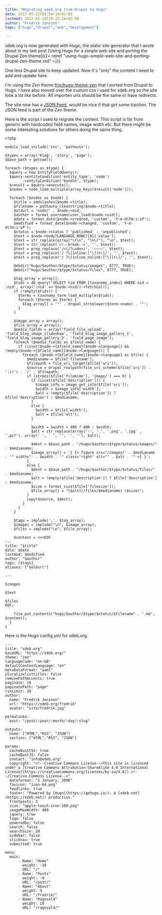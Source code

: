 ```yaml
---
title: "Migrating xdeb.org from Drupal to Hugo"
date: 2017-05-22T08:59:19+02:00
lastmod: 2017-05-28T10:15:16+02:00
author: "Fredrik Jonsson"
tags: ["hugo","drupal","web","development"]

---
```


xdeb.org is now generated with Hugo, the static site generator that I wrote about in my last post [Using Hugo for a simple web site and porting the Drupal Zen theme]({{< relref "using-hugo-simple-web-site-and-porting-drupal-zen-theme.md" >}}).

One less Drupal site to keep updated. Now it's "only" the content I need to add and update here.

I'm using the Zen theme [frjo/hugo-theme-zen](https://github.com/frjo/hugo-theme-zen) that I ported from Drupal to Hugo. I have also moved over the custom css I used for xdeb.org so the site look a lot like before. All importen urls should be the same or have redirects.

The site now has a [JSON Feed](https://jsonfeed.org/), would be nice if that got some traction. The JSON feed is part of the Zen theme.

Here is the script I used to migrate the content. This script is far from generic with hardcoded field names, image width etc. But there might be some interesting solutions for others doing the same thing.

~~~~
<?php

module_load_include('inc', 'pathauto');

$types = array('blog', 'story', 'page');
$base_path = getcwd();

foreach ($types as $type) {
  $query = new EntityFieldQuery();
  $query->entityCondition('entity_type', 'node')
        ->entityCondition('bundle', $type);
  $result = $query->execute();
  $nodes = node_load_multiple(array_keys($result['node']));

  foreach ($nodes as $node) {
    $title = addslashes($node->title);
    $filename = pathauto_cleanstring($node->title);
    $oldurl = 'node/' . $node->nid;
    $author = format_username(user_load($node->uid));
    $date = format_date($node->created, 'custom', 'Y-m-d\TH:i:sP');
    $modified = format_date($node->changed, 'custom', 'Y-m-d\TH:i:sP');
    $status = $node->status ? 'published' : 'unpublished';
    $text = $node->body[LANGUAGE_NONE][0]['value'];
    $text = str_replace(array("\r\n", "\n\r"), "\n", $text);
    $text = str_replace('<!--break-->', '', $text);
    $text = preg_replace('/<\/?code>/', '~~~~', $text);
    $text = preg_replace('/ ?\[inline:[^\]]+\]/', '', $text);
    $text = preg_replace('/ ?\[inline_nolink:[^\]]+\]/', '', $text);

    @mkdir("hugo/$author/$type/$status/images", 0777, TRUE);
    @mkdir("hugo/$author/$type/$status/files", 0777, TRUE);

    $tag_array = array();
    $tids = db_query('SELECT tid FROM {taxonomy_index} WHERE nid = :nid', array(':nid' => $node->nid))->fetchCol();
    if (!empty($tids)) {
      $terms = taxonomy_term_load_multiple($tids);
      foreach ($terms as $term) {
        $tag_array[] = '"' . drupal_strtolower($term->name) . '"';
      }
    }

    $image_array = array();
    $file_array = array();
    $media_fields = array('field_file_upload', 'field_blog_image_slideshow', 'field_blog_image_gallery_1', 'field_blog_image_gallery_2', 'field_page_image');
    foreach ($media_fields as $field_name) {
      if (isset($node->{$field_name}[$node->language]) && !empty($node->{$field_name}[$node->language])) {
        foreach ($node->{$field_name}[$node->language] as $file) {
          $medianame = $file['filename'];
          $filepath = file_uri_target($file['uri']);
          $source = drupal_realpath(file_uri_scheme($file['uri']) . '://') . '/' . $filepath;
          if (strpos($file['filemime'], 'image/') === 0) {
            if (isset($file['description'])) {
              $image_info = image_get_info($file['uri']);
              $width = $image_info['width'];
              $alt = !empty($file['description']) ? $file['description'] : $medianame;
            }
            else {
              $width = $file['width'];
              $alt = $file['alt'];
            }

            $width = $width > 400 ? 400 : $width;
            $alt = str_replace(array('-', '_', '.png', '.jpg' , '.gif'), array(' ', ' ', '', '', ''), $alt);

            $dest = $base_path . "/hugo/$author/$type/$status/images/" . $medianame;
            $image_array[] = '{ {< figure src="/images/' . $medianame . '" width="' . $width . '" class="right" alt="' . $alt . '" >} }';
          }
          else {
            $dest = $base_path . "/hugo/$author/$type/$status/files/" . $medianame;
            $alt = !empty($file['description']) ? $file['description'] : $medianame;
            $size = format_size($file['filesize']);
            $file_array[] = "[$alt](/files/$medianame) ($size)";
          }
          copy($source, $dest);
        }
      }
    }

    $tags = implode(',', $tag_array);
    $images = implode("\n", $image_array);
    $files = implode("\n", $file_array);

    $content = <<<EOF
---
title: "$title"
date: $date
lastmod: $modified
author: "$author"
tags: [$tags]
aliases: ["$oldurl"]

---

$images

$text

$files
EOF;

    file_put_contents("hugo/$author/$type/$status/$filename" . '.md', $content);
  }
}
~~~~

Here is the Hugo config.yml for xdeb.org.

~~~~
---
title: "xdeb.org"
baseURL: "https://xdeb.org/"
theme: "zen"
languageCode: "en-GB"
defaultContentLanguage: "en"
metaDataFormat: "yaml"
pluralizelisttitles: false
removePathAccents: true
paginate: 10
paginatePath: "page"
rssLimit: 20
author:
  name: "Fredrik Jonsson"
  url: "https://xdeb.org/fredrik"
  avatar: "site/fredrik.jpg"

permalinks:
  post: "/post/:year/:month/:day/:slug"

outputs:
  home: ["HTML","RSS", "JSON"]
  section: ["HTML","RSS", "JSON"]

params:
  cacheBustCSS: true
  cacheBustJS: false
  contact: "info@xdeb.org"
  copyright: "<!--Creative Commons License-->This site is licensed under a [Creative Commons Attribution-ShareAlike 4.0 International License](https://creativecommons.org/licenses/by-sa/4.0/).<!--/Creative Commons License-->"
  dateformat: "2 January, 2006"
  favicon: "icon-64.png"
  feedlinks: true
  footer: "Powered by [Hugo](https://gohugo.io/). A [xdeb.net](https://xdeb.net/) production."
  frontposts: 3
  icon: "apple-touch-icon-180.png"
  imageMaxWidth: 400
  jquery: true
  logo: false
  poweredby: false
  search: false
  searchSize: 20
  sidebar: false
  slicknav: true
  submitted: true

menu:
  main:
      - Name: "Home"
        weight: -10
        URL: "/"
      - Name: "Posts"
        weight: -9
        URL: "/post/"
      - Name: "About"
        weight: 9
        URL: "/fredrik/"
      - Name: "Ragnvald"
        weight: 10
        URL: "/ragnvald/"
~~~~
